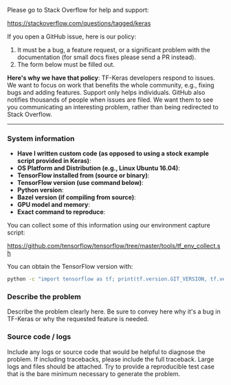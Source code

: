 Please go to Stack Overflow for help and support:

https://stackoverflow.com/questions/tagged/keras

If you open a GitHub issue, here is our policy:

1.  It must be a bug, a feature request, or a significant problem with the
    documentation (for small docs fixes please send a PR instead).
2.  The form below must be filled out.

**Here's why we have that policy**: TF-Keras developers respond to issues. We want to focus on work that benefits the whole community, e.g., fixing bugs and adding features. Support only helps individuals. GitHub also notifies thousands of people when issues are filed. We want them to see you communicating an interesting problem, rather than being redirected to Stack Overflow.

------------------------

### System information

-   **Have I written custom code (as opposed to using a stock example script
    provided in Keras)**:
-   **OS Platform and Distribution (e.g., Linux Ubuntu 16.04)**:
-   **TensorFlow installed from (source or binary)**:
-   **TensorFlow version (use command below)**:
-   **Python version**:
-   **Bazel version (if compiling from source)**:
-   **GPU model and memory**:
-   **Exact command to reproduce**:

You can collect some of this information using our environment capture script:

https://github.com/tensorflow/tensorflow/tree/master/tools/tf_env_collect.sh

You can obtain the TensorFlow version with:

```bash
python -c "import tensorflow as tf; print(tf.version.GIT_VERSION, tf.version.VERSION)"
```

### Describe the problem
Describe the problem clearly here. Be sure to convey here why it's a bug in TF-Keras or why the requested feature is needed.

### Source code / logs
Include any logs or source code that would be helpful to diagnose the problem. If including tracebacks, please include the full traceback. Large logs and files should be attached. Try to provide a reproducible test case that is the bare minimum necessary to generate the problem.
